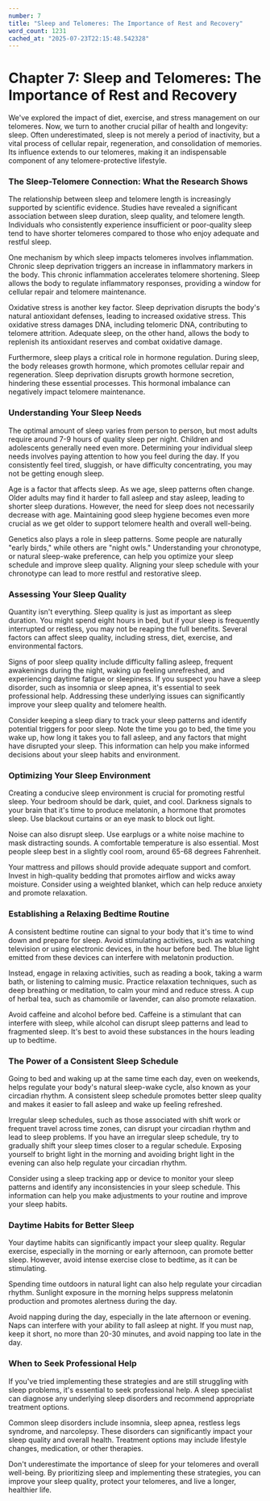 ```yaml
---
number: 7
title: "Sleep and Telomeres: The Importance of Rest and Recovery"
word_count: 1231
cached_at: "2025-07-23T22:15:48.542328"
---
```


# Chapter 7: Sleep and Telomeres: The Importance of Rest and Recovery

We've explored the impact of diet, exercise, and stress management on our telomeres. Now, we turn to another crucial pillar of health and longevity: sleep. Often underestimated, sleep is not merely a period of inactivity, but a vital process of cellular repair, regeneration, and consolidation of memories. Its influence extends to our telomeres, making it an indispensable component of any telomere-protective lifestyle.


### The Sleep-Telomere Connection: What the Research Shows

The relationship between sleep and telomere length is increasingly supported by scientific evidence. Studies have revealed a significant association between sleep duration, sleep quality, and telomere length. Individuals who consistently experience insufficient or poor-quality sleep tend to have shorter telomeres compared to those who enjoy adequate and restful sleep.

One mechanism by which sleep impacts telomeres involves inflammation. Chronic sleep deprivation triggers an increase in inflammatory markers in the body. This chronic inflammation accelerates telomere shortening. Sleep allows the body to regulate inflammatory responses, providing a window for cellular repair and telomere maintenance.

Oxidative stress is another key factor. Sleep deprivation disrupts the body's natural antioxidant defenses, leading to increased oxidative stress. This oxidative stress damages DNA, including telomeric DNA, contributing to telomere attrition. Adequate sleep, on the other hand, allows the body to replenish its antioxidant reserves and combat oxidative damage.

Furthermore, sleep plays a critical role in hormone regulation. During sleep, the body releases growth hormone, which promotes cellular repair and regeneration. Sleep deprivation disrupts growth hormone secretion, hindering these essential processes. This hormonal imbalance can negatively impact telomere maintenance.


### Understanding Your Sleep Needs

The optimal amount of sleep varies from person to person, but most adults require around 7-9 hours of quality sleep per night. Children and adolescents generally need even more. Determining your individual sleep needs involves paying attention to how you feel during the day. If you consistently feel tired, sluggish, or have difficulty concentrating, you may not be getting enough sleep.

Age is a factor that affects sleep. As we age, sleep patterns often change. Older adults may find it harder to fall asleep and stay asleep, leading to shorter sleep durations. However, the need for sleep does not necessarily decrease with age. Maintaining good sleep hygiene becomes even more crucial as we get older to support telomere health and overall well-being.

Genetics also plays a role in sleep patterns. Some people are naturally "early birds," while others are "night owls." Understanding your chronotype, or natural sleep-wake preference, can help you optimize your sleep schedule and improve sleep quality. Aligning your sleep schedule with your chronotype can lead to more restful and restorative sleep.


### Assessing Your Sleep Quality

Quantity isn't everything. Sleep quality is just as important as sleep duration. You might spend eight hours in bed, but if your sleep is frequently interrupted or restless, you may not be reaping the full benefits. Several factors can affect sleep quality, including stress, diet, exercise, and environmental factors.

Signs of poor sleep quality include difficulty falling asleep, frequent awakenings during the night, waking up feeling unrefreshed, and experiencing daytime fatigue or sleepiness. If you suspect you have a sleep disorder, such as insomnia or sleep apnea, it's essential to seek professional help. Addressing these underlying issues can significantly improve your sleep quality and telomere health.

Consider keeping a sleep diary to track your sleep patterns and identify potential triggers for poor sleep. Note the time you go to bed, the time you wake up, how long it takes you to fall asleep, and any factors that might have disrupted your sleep. This information can help you make informed decisions about your sleep habits and environment.


### Optimizing Your Sleep Environment

Creating a conducive sleep environment is crucial for promoting restful sleep. Your bedroom should be dark, quiet, and cool. Darkness signals to your brain that it's time to produce melatonin, a hormone that promotes sleep. Use blackout curtains or an eye mask to block out light.

Noise can also disrupt sleep. Use earplugs or a white noise machine to mask distracting sounds. A comfortable temperature is also essential. Most people sleep best in a slightly cool room, around 65-68 degrees Fahrenheit.

Your mattress and pillows should provide adequate support and comfort. Invest in high-quality bedding that promotes airflow and wicks away moisture. Consider using a weighted blanket, which can help reduce anxiety and promote relaxation.


### Establishing a Relaxing Bedtime Routine

A consistent bedtime routine can signal to your body that it's time to wind down and prepare for sleep. Avoid stimulating activities, such as watching television or using electronic devices, in the hour before bed. The blue light emitted from these devices can interfere with melatonin production.

Instead, engage in relaxing activities, such as reading a book, taking a warm bath, or listening to calming music. Practice relaxation techniques, such as deep breathing or meditation, to calm your mind and reduce stress. A cup of herbal tea, such as chamomile or lavender, can also promote relaxation.

Avoid caffeine and alcohol before bed. Caffeine is a stimulant that can interfere with sleep, while alcohol can disrupt sleep patterns and lead to fragmented sleep. It's best to avoid these substances in the hours leading up to bedtime.


### The Power of a Consistent Sleep Schedule

Going to bed and waking up at the same time each day, even on weekends, helps regulate your body's natural sleep-wake cycle, also known as your circadian rhythm. A consistent sleep schedule promotes better sleep quality and makes it easier to fall asleep and wake up feeling refreshed.

Irregular sleep schedules, such as those associated with shift work or frequent travel across time zones, can disrupt your circadian rhythm and lead to sleep problems. If you have an irregular sleep schedule, try to gradually shift your sleep times closer to a regular schedule. Exposing yourself to bright light in the morning and avoiding bright light in the evening can also help regulate your circadian rhythm.

Consider using a sleep tracking app or device to monitor your sleep patterns and identify any inconsistencies in your sleep schedule. This information can help you make adjustments to your routine and improve your sleep habits.


### Daytime Habits for Better Sleep

Your daytime habits can significantly impact your sleep quality. Regular exercise, especially in the morning or early afternoon, can promote better sleep. However, avoid intense exercise close to bedtime, as it can be stimulating.

Spending time outdoors in natural light can also help regulate your circadian rhythm. Sunlight exposure in the morning helps suppress melatonin production and promotes alertness during the day.

Avoid napping during the day, especially in the late afternoon or evening. Naps can interfere with your ability to fall asleep at night. If you must nap, keep it short, no more than 20-30 minutes, and avoid napping too late in the day.


### When to Seek Professional Help

If you've tried implementing these strategies and are still struggling with sleep problems, it's essential to seek professional help. A sleep specialist can diagnose any underlying sleep disorders and recommend appropriate treatment options.

Common sleep disorders include insomnia, sleep apnea, restless legs syndrome, and narcolepsy. These disorders can significantly impact your sleep quality and overall health. Treatment options may include lifestyle changes, medication, or other therapies.

Don't underestimate the importance of sleep for your telomeres and overall well-being. By prioritizing sleep and implementing these strategies, you can improve your sleep quality, protect your telomeres, and live a longer, healthier life.
